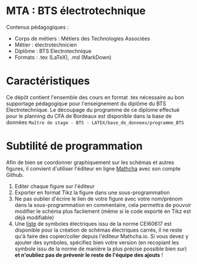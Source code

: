 # MTA : BTS électrotechnique

Contenus pédagogiques :
- Corps de métiers : Métiers des Technologies Associées
- Métier : électrotechnicien
- Diplôme : BTS Electrotechnique
- Formats : .tex (LaTeX), .md (MarkDown)

# Caractéristiques

Ce dépôt contient l'ensemble des cours en format .tex nécessaire au bon supportage pédagogique pour l'enseignement du diplôme du BTS Electrotechnique.
Le découpage du programme de ce diplome effectué pour le planning du CFA de Bordeaux est disponible dans la base de données `Maître de stage - BTS - LATEX/base_de_donnees/programme_BTS`

# Subtilité de programmation

Afin de bien se coordonner graphiquement sur les schémas et autres figures, il convient d'utiliser l'éditeur en ligne [Mathcha](https://www.mathcha.io/editor) avec son compte Github.
1. Editer chaque figure sur l'éditeur
2. Exporter en format Tikz la figure dans une sous-programmation
3. Ne pas oublier d'écrire le lien de votre figure avec votre nom/prénom dans la sous-programmation en commentaire, cela permettra de pouvoir modifier le schéma plus facilement (même si le code exporté en Tikz est déjà modifiable)
4. Une [liste](https://www.mathcha.io/editor/JeQxnIWjUxMt38wgWKfBKmJLqf1OeJZ7Sg2o4Vn) de symboles électriques issu de la norme CEI60617 est disponible pour la création de schémas électriques carrés, il ne reste qu'à faire des copier/coller depuis l'éditeur Mathcha.io.
Si vous devez y ajouter des symboles, spécifiez bien votre version (en recopiant les symbole issu de la norme de manière la plus précise possible bien sur) **et n'oubliez pas de prévenir le reste de l'équipe des ajouts** !
